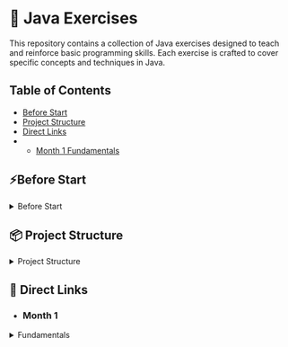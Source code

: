 # 🚀 Java Exercises

This repository contains a collection of Java exercises designed to teach and reinforce basic programming skills. Each exercise is crafted to cover specific concepts and techniques in Java.

## Table of Contents

- [Before Start](#Before-Start)
- [Project Structure](#-Project-Structure)
- [Direct Links](#-direct-links)
-
    - [Month 1 Fundamentals](#month-1)

## ⚡Before Start

<details>
  <summary>Before Start</summary>

* Check if Maven is installed on your computer
* If the following command doesn't throw an error, Maven is installed

```shell
mvn -v
```

* If Maven is installed

```shell
mvn clean install -DskipTests
```

### If Maven is not installed, run the following depending on your operating system

* Batch for Windows

```shell
.\mvnw.cmd clean install -DskipTests
```

* Batch for Linux / Mac

```shell
./mvnw clean install -DskipTests
```

</details>

## 📦 Project Structure

<details>
    <summary>Project Structure</summary>

The project is divided into 2 modules

* [Exercises](Exercises)
* [Solutions](Solutions)

The modules "Exercises" and "Solutions" contain the same tasks and tests, but the tasks in the "Exercises" module are unedited.

You work on the exercises and can then check your solution approach with the corresponding tests.

Note that from about day 12 onwards, the tasks become a bit less strict so
that you start thinking for yourself and reading error messages.

(or peek at the solution if you get stuck :D)
</details>

## 📝 Direct Links

- ### Month 1

<details>
  <summary>Fundamentals</summary>

| Script                                                                                                               | Exercise                                                                                                             | Test                                                                                                                          | Solution                                                                                                                      |
|----------------------------------------------------------------------------------------------------------------------|----------------------------------------------------------------------------------------------------------------------|-------------------------------------------------------------------------------------------------------------------------------|-------------------------------------------------------------------------------------------------------------------------------|
| [Linear Programs Script](Exercises/src/main/java/de/month_1/fundamentals/day_1/LinearPrograms/Script.Day_1.md)       | [Linear Programs](Exercises/src/main/java/de/month_1/fundamentals/day_1/LinearPrograms/LinearPrograms.java)          | [Linear Programs Test](Exercises/src/test/java/de/month_1/fundamentals/day_1/LinearPrograms/LinearProgramsTest.java)          | [Linear Programs Solution](Solutions/src/main/java/de/month_1/fundamentals/day_1/LinearPrograms/LinearPrograms.java)          |
| [Own Methods Script](Exercises/src/main/java/de/month_1/fundamentals/day_2/OwnMethods/Script.Day_2.md)               | [Own Methods](Exercises/src/main/java/de/month_1/fundamentals/day_2/OwnMethods/OwnMethods.java)                      | [Own Methods Test](Exercises/src/test/java/de/month_1/fundamentals/day_2/OwnMethods/OwnMethodsTest.java)                      | [Own Methods Solution](Solutions/src/main/java/de/month_1/fundamentals/day_2/OwnMethods/OwnMethods.java)                      |
| [See Script 1](Exercises/src/main/java/de/month_1/fundamentals/day_1/LinearPrograms/Script.Day_1.md)                 | [Type Conversion](Exercises/src/main/java/de/month_1/fundamentals/day_3/TypeConversion/TypeConversion.java)          | [Type Conversion Test](Exercises/src/test/java/de/month_1/fundamentals/day_3/TypeConversion/TypeConversionTest.java)          | [Type Conversion Solution](Solutions/src/main/java/de/month_1/fundamentals/day_3/TypeConversion/TypeConversion.java)          |
| [See Math Library](https://docs.oracle.com/en/java/javase/21/docs/api/java.base/java/lang/Math.html)                 | [Mathlib](Exercises/src/main/java/de/month_1/fundamentals/day_4/mathlib/MathLib.java)                                | [Mathlib Test](Exercises/src/test/java/de/month_1/fundamentals/day_4/mathlib/MathLibTest.java)                                | [Mathlib Solution](Solutions/src/main/java/de/month_1/fundamentals/day_4/mathlib/MathLib.java)                                |
| [Control Structures Script](Exercises/src/main/java/de/month_1/fundamentals/day_5/ControlStructures/Script.Day_5.md) | [Control Structures](Exercises/src/main/java/de/month_1/fundamentals/day_5/ControlStructures/ControlStructures.java) | [Control Structures Test](Exercises/src/test/java/de/month_1/fundamentals/day_5/ControlStructures/ControlStructuresTest.java) | [Control Structures Solution](Solutions/src/main/java/de/month_1/fundamentals/day_5/ControlStructures/ControlStructures.java) |
| [Classes Script](Exercises/src/main/java/de/month_1/fundamentals/day_6/Classes/Script.Day_6.md)                      | [Classes](Exercises/src/main/java/de/month_1/fundamentals/day_6/Classes/Person.java)                                 | [Classes Test](Exercises/src/test/java/de/month_1/fundamentals/day_6/Classes/PersonTest.java)                                 | [Classes Solution](Solutions/src/main/java/de/month_1/fundamentals/day_6/Classes/Person.java)                                 |
| [Arrays Script](Exercises/src/main/java/de/month_1/fundamentals/day_7/Arrays/Script.Day_7.md)                        | [Arrays](Exercises/src/main/java/de/month_1/fundamentals/day_7/Arrays/ArrayTasks.java)                               | [Arrays Test](Exercises/src/test/java/de/month_1/fundamentals/day_7/Arrays/ArrayTasksTest.java)                               | [Arrays Solution](Solutions/src/main/java/de/month_1/fundamentals/day_7/Arrays/ArrayTasks.java)                               |
| [List Script](Exercises/src/main/java/de/month_1/fundamentals/day_8/List/Script.Day_8.md)                            | [List](Exercises/src/main/java/de/month_1/fundamentals/day_8/List/ListTask.java)                                     | [List Test](Exercises/src/test/java/de/month_1/fundamentals/day_8/List/ListTaskTest.java)                                     | [List Solution](Solutions/src/main/java/de/month_1/fundamentals/day_8/List/ListTask.java)                                     |
|                                                                                                                      | [Calculator](Exercises/src/main/java/de/month_1/fundamentals/day_9/Calculator/Calculator.java)                       | [Calculator Test](Exercises/src/test/java/de/month_1/fundamentals/day_9/Calculator/CalculatorTest.java)                       | [Calculator Solution](Solutions/src/main/java/de/month_1/fundamentals/day_9/Calculator/Calculator.java)                       |
|                                                                                                                      | [Modulo](Exercises/src/main/java/de/month_1/fundamentals/day_10/modulo/ModMath.java)                                 | [Modulo Test](Exercises/src/test/java/de/month_1/fundamentals/day_10/modulo/ModMathTest.java)                                 | [Modulo Solution](Solutions/src/main/java/de/month_1/fundamentals/day_10/modulo/ModMath.java)                                 |
|                                                                                                                      | [Point](Exercises/src/main/java/de/month_1/fundamentals/day_11/point/Point.java)                                     | [Point Test](Exercises/src/test/java/de/month_1/fundamentals/day_11/point/PointTest.java)                                     | [Point Solution](Solutions/src/main/java/de/month_1/fundamentals/day_11/point/Point.java)                                     |
| [Custom Exception Script](Exercises/src/main/java/de/month_1/fundamentals/day_12/CustomException/Script.Day_12.md)   | [Custom Exception](Exercises/src/main/java/de/month_1/fundamentals/day_12/CustomException/CustomException.java)      | [Custom Exception Test](Exercises/src/test/java/de/month_1/fundamentals/day_12/CustomException/CustomExceptionTest.java)      | [Custom Exception Solution](Solutions/src/main/java/de/month_1/fundamentals/day_12/CustomException/CustomException.java)      |
|                                                                                                                      | [Library](Exercises/src/main/java/de/month_1/fundamentals/day_13/librarys/LibraryTasks.java)                         | [Library Test](Exercises/src/test/java/de/month_1/fundamentals/day_13/librarys/LibraryTasksTest.java)                         | [Library Solution](Solutions/src/main/java/de/month_1/fundamentals/day_13/librarys/LibraryTasks.java)                         |
|                                                                                                                      | [Interface Task](Exercises/src/main/java/de/month_1/fundamentals/day_14/interfaces/Task.md)                          | [Interface Test](Exercises/src/test/java/de/month_1/fundamentals/day_14/interfaces/AllTestsOfDay_14.java)                     | [Interface Solution Sheet](Solutions/src/main/java/de/month_1/fundamentals/day_14/interfaces/SolutionSheet.md)                |
|                                                                                                                      | [Inheritance (Vererbung) Task](Exercises/src/main/java/de/month_1/fundamentals/day_15/Inheritance/Task.md)           | [Inheritance (Vererbung) Test](Exercises/src/test/java/de/month_1/fundamentals/day_15/Inheritance/AllTestsOfDay_15.java)      | [Inheritance (Vererbung) Solution Sheet](Solutions/src/main/java/de/month_1/fundamentals/day_15/Inheritance/SolutionSheet.md) |
|                                                                                                                      | [Static](Exercises/src/main/java/de/month_1/fundamentals/day_16/staticDemo/StaticDemo.java)                          | [Static Test](Exercises/src/test/java/de/month_1/fundamentals/day_16/staticDemo/StaticDemoTest.java)                          | [Static Solution](Solutions/src/main/java/de/month_1/fundamentals/day_16/staticDemo/StaticDemo.java)                          |
|                                                                                                                      | [This Super Task](Exercises/src/main/java/de/month_1/fundamentals/day_17/thissuper/Task.md)                          | [This Super Test](Exercises/src/test/java/de/month_1/fundamentals/day_17/thissuper/AllTestsOfDay_17.java)                     | [This Super Solution Sheet](Solutions/src/main/java/de/month_1/fundamentals/day_17/thissuper/SolutionSheet.md)                |
|                                                                                                                      | [Abstract Classes Task](Exercises/src/main/java/de/month_1/fundamentals/day_18/AbstractClasses/Task.md)              | [Abstract Classes Test](Exercises/src/test/java/de/month_1/fundamentals/day_18/AbstractClasses/CreaturesTest.java)            | [Abstract Classes Solution](Solutions/src/main/java/de/month_1/fundamentals/day_18/AbstractClasses/Creatures.java)            |

</details>


